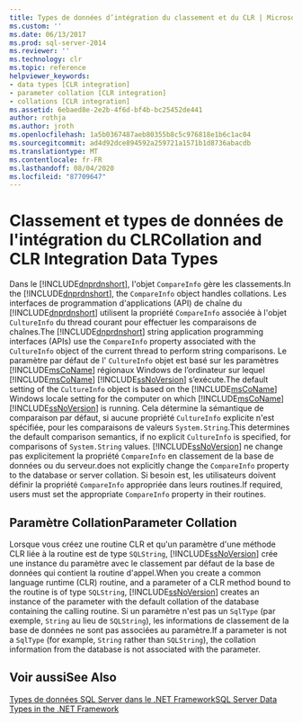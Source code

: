 ```yaml
---
title: Types de données d’intégration du classement et du CLR | Microsoft Docs
ms.custom: ''
ms.date: 06/13/2017
ms.prod: sql-server-2014
ms.reviewer: ''
ms.technology: clr
ms.topic: reference
helpviewer_keywords:
- data types [CLR integration]
- parameter collation [CLR integration]
- collations [CLR integration]
ms.assetid: 6ebaed8e-2e2b-4f6d-bf4b-bc25452de441
author: rothja
ms.author: jroth
ms.openlocfilehash: 1a5b0367487aeb80355b8c5c976818e1b6c1ac04
ms.sourcegitcommit: ad4d92dce894592a259721a1571b1d8736abacdb
ms.translationtype: MT
ms.contentlocale: fr-FR
ms.lasthandoff: 08/04/2020
ms.locfileid: "87709647"
---
```

# <a name="collation-and-clr-integration-data-types"></a><span data-ttu-id="3bd4a-102">Classement et types de données de l'intégration du CLR</span><span class="sxs-lookup"><span data-stu-id="3bd4a-102">Collation and CLR Integration Data Types</span></span>
  <span data-ttu-id="3bd4a-103">Dans le [!INCLUDE[dnprdnshort](../../includes/dnprdnshort-md.md)], l'objet `CompareInfo` gère les classements.</span><span class="sxs-lookup"><span data-stu-id="3bd4a-103">In the [!INCLUDE[dnprdnshort](../../includes/dnprdnshort-md.md)], the `CompareInfo` object handles collations.</span></span> <span data-ttu-id="3bd4a-104">Les interfaces de programmation d'applications (API) de chaîne du [!INCLUDE[dnprdnshort](../../includes/dnprdnshort-md.md)] utilisent la propriété `CompareInfo` associée à l'objet `CultureInfo` du thread courant pour effectuer les comparaisons de chaînes.</span><span class="sxs-lookup"><span data-stu-id="3bd4a-104">The [!INCLUDE[dnprdnshort](../../includes/dnprdnshort-md.md)] string application programming interfaces (APIs) use the `CompareInfo` property associated with the `CultureInfo` object of the current thread to perform string comparisons.</span></span> <span data-ttu-id="3bd4a-105">Le paramètre par défaut de l' `CultureInfo` objet est basé sur les paramètres [!INCLUDE[msCoName](../../includes/msconame-md.md)] régionaux Windows de l’ordinateur sur lequel [!INCLUDE[msCoName](../../includes/msconame-md.md)] [!INCLUDE[ssNoVersion](../../includes/ssnoversion-md.md)] s’exécute.</span><span class="sxs-lookup"><span data-stu-id="3bd4a-105">The default setting of the `CultureInfo` object is based on the [!INCLUDE[msCoName](../../includes/msconame-md.md)] Windows locale setting for the computer on which [!INCLUDE[msCoName](../../includes/msconame-md.md)] [!INCLUDE[ssNoVersion](../../includes/ssnoversion-md.md)] is running.</span></span> <span data-ttu-id="3bd4a-106">Cela détermine la sémantique de comparaison par défaut, si aucune propriété `CultureInfo` explicite n'est spécifiée, pour les comparaisons de valeurs `System.String`.</span><span class="sxs-lookup"><span data-stu-id="3bd4a-106">This determines the default comparison semantics, if no explicit `CultureInfo` is specified, for comparisons of `System.String` values.</span></span> [!INCLUDE[ssNoVersion](../../includes/ssnoversion-md.md)] <span data-ttu-id="3bd4a-107">ne change pas explicitement la propriété `CompareInfo` en classement de la base de données ou du serveur.</span><span class="sxs-lookup"><span data-stu-id="3bd4a-107">does not explicitly change the `CompareInfo` property to the database or server collation.</span></span> <span data-ttu-id="3bd4a-108">Si besoin est, les utilisateurs doivent définir la propriété `CompareInfo` appropriée dans leurs routines.</span><span class="sxs-lookup"><span data-stu-id="3bd4a-108">If required, users must set the appropriate `CompareInfo` property in their routines.</span></span>  
  
## <a name="parameter-collation"></a><span data-ttu-id="3bd4a-109">Paramètre Collation</span><span class="sxs-lookup"><span data-stu-id="3bd4a-109">Parameter Collation</span></span>  
 <span data-ttu-id="3bd4a-110">Lorsque vous créez une routine CLR et qu'un paramètre d'une méthode CLR liée à la routine est de type `SQLString`, [!INCLUDE[ssNoVersion](../../includes/ssnoversion-md.md)] crée une instance du paramètre avec le classement par défaut de la base de données qui contient la routine d'appel.</span><span class="sxs-lookup"><span data-stu-id="3bd4a-110">When you create a common language runtime (CLR) routine, and a parameter of a CLR method bound to the routine is of type `SQLString`, [!INCLUDE[ssNoVersion](../../includes/ssnoversion-md.md)] creates an instance of the parameter with the default collation of the database containing the calling routine.</span></span> <span data-ttu-id="3bd4a-111">Si un paramètre n'est pas un `SqlType` (par exemple, `String` au lieu de `SQLString`), les informations de classement de la base de données ne sont pas associées au paramètre.</span><span class="sxs-lookup"><span data-stu-id="3bd4a-111">If a parameter is not a `SqlType` (for example, `String` rather than `SQLString`), the collation information from the database is not associated with the parameter.</span></span>  
  
## <a name="see-also"></a><span data-ttu-id="3bd4a-112">Voir aussi</span><span class="sxs-lookup"><span data-stu-id="3bd4a-112">See Also</span></span>  
 [<span data-ttu-id="3bd4a-113">Types de données SQL Server dans le .NET Framework</span><span class="sxs-lookup"><span data-stu-id="3bd4a-113">SQL Server Data Types in the .NET Framework</span></span>](sql-server-data-types-in-the-net-framework.md)  
  
  
